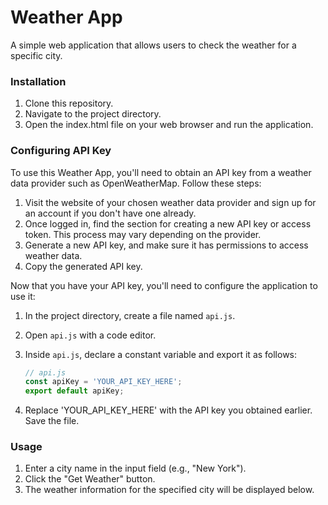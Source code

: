 # Weather App

A simple web application that allows users to check the weather for a specific city.

### Installation

1. Clone this repository.
2. Navigate to the project directory.
3. Open the index.html file on your web browser and run the application.

### Configuring API Key

To use this Weather App, you'll need to obtain an API key from a weather data provider such as OpenWeatherMap. Follow these steps:

1. Visit the website of your chosen weather data provider and sign up for an account if you don't have one already.
2. Once logged in, find the section for creating a new API key or access token. This process may vary depending on the provider.
3. Generate a new API key, and make sure it has permissions to access weather data.
4. Copy the generated API key.

Now that you have your API key, you'll need to configure the application to use it:

1. In the project directory, create a file named `api.js`.
2. Open `api.js` with a code editor.
3. Inside `api.js`, declare a constant variable and export it as follows:

   ```javascript
   // api.js
   const apiKey = 'YOUR_API_KEY_HERE';
   export default apiKey;
4. Replace 'YOUR_API_KEY_HERE' with the API key you obtained earlier. Save the file.

### Usage

1. Enter a city name in the input field (e.g., "New York").
2. Click the "Get Weather" button.
3. The weather information for the specified city will be displayed below.


